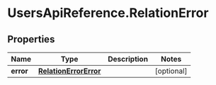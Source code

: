 # UsersApiReference.RelationError

## Properties

Name | Type | Description | Notes
------------ | ------------- | ------------- | -------------
**error** | [**RelationErrorError**](RelationErrorError.md) |  | [optional] 


